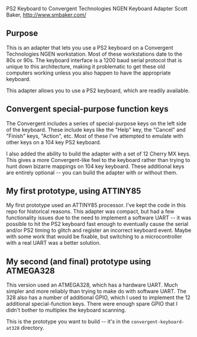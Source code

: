 PS2 Keyboard to Convergent Technologies NGEN Keyboard Adapter
Scott Baker, http://www.smbaker.com/

## Purpose

This is an adapter that lets you use a PS2 keyboard on a Convergent Technologies NGEN workstation. Most of these workstations date to the 80s or 90s. The keyboard interface is a 1200 baud serial protocol that is unique to this architecture, making it problematic to get these old computers working unless you also happen to have the appropriate keyboard.

This adapter allows you to use a PS2 keyboard, which are readily available.

## Convergent special-purpose function keys

The Convergent includes a series of special-purpose keys on the left side of the keyboard. These include keys like the "Help" key, the "Cancel" and "Finish" keys, "Action", etc. Most of these I've attempted to emulate with other keys on a 104 key PS2 keyboard.

I also added the ability to build the adapter with a set of 12 Cherry MX keys. This gives a more Convergent-like feel to the keyboard rather than trying to hunt down bizarre mappings on 104 key keyboard. These additional keys are entirely optional -- you can build the adapter with or without them.

## My first prototype, using ATTINY85

My first prototype used an ATTINY85 processor. I've kept the code in this repo for historical reasons. This adapter was compact, but had a few functionality issues due to the need to implement a software UART -- it was possible to hit the PS2 keyboard fast enough to eventually cause the serial and/or PS2 timing to glitch and register an incorrect keyboard event. Maybe with some work that would be fixable, but switching to a microcontroller with a real UART was a better solution.

## My second (and final) prototype using ATMEGA328

This version used an ATMEGA328, which has a hardware UART. Much simpler and more reliably than trying to make do with software UART. The 328 also has a number of additional GPIO, which I used to implement the 12 additional special-function keys. There were enough spare GPIO that I didn't bother to multiplex the keyboard scanning.

This is the prototype you want to build -- it's in the `convergent-keyboard-at328` directory.


